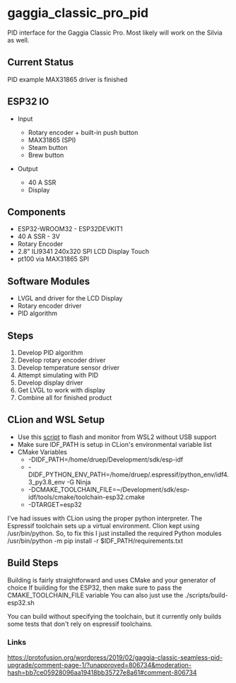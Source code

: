 # gaggia_classic_pro_pid
PID interface for the Gaggia Classic Pro. Most likely will work on the Silvia as well.


## Current Status
PID example
MAX31865 driver is finished

## ESP32 IO
* Input
  * Rotary encoder + built-in push button
  * MAX31865 (SPI)
  * Steam button
  * Brew button
  
* Output
  * 40 A SSR
  * Display

## Components
* ESP32-WROOM32 - ESP32DEVKIT1
* 40 A SSR - 3V 
* Rotary Encoder
* 2.8" ILI9341 240x320 SPI LCD Display Touch
* pt100 via MAX31865 SPI

## Software Modules
* LVGL and driver for the LCD Display
* Rotary encoder driver
* PID algorithm

## Steps
1) Develop PID algorithm
2) Develop rotary encoder driver
3) Develop temperature sensor driver
4) Attempt simulating with PID
5) Develop display driver
6) Get LVGL to work with display
7) Combine all for finished product

## CLion and WSL Setup
* Use this [script](https://github.com/abobija/idfx) to flash and monitor from WSL2 without USB support
* Make sure IDF_PATH is setup in CLion's environmental variable list
* CMake Variables
  * -DIDF_PATH=/home/druep/Development/sdk/esp-idf  
  * -DIDF_PYTHON_ENV_PATH=/home/druep/.espressif/python_env/idf4.3_py3.8_env -G Ninja 
  * -DCMAKE_TOOLCHAIN_FILE=~/Development/sdk/esp-idf/tools/cmake/toolchain-esp32.cmake 
  * -DTARGET=esp32
  
I've had issues with CLion using the proper python interpreter. The Espressif toolchain sets up a virtual environment.
Clion kept using /usr/bin/python. So, to fix this I just installed the required Python modules
  /usr/bin/python -m pip install -r $IDF_PATH/requirements.txt
  
## Build Steps
Building is fairly straightforward and uses CMake and your generator of choice
If building for the ESP32, then make sure to pass the CMAKE_TOOLCHAIN_FILE variable
You can also just use the ./scripts/build-esp32.sh

You can build without specifying the toolchain, but it currently only builds some
tests that don't rely on espressif toolchains.

### Links
https://protofusion.org/wordpress/2019/02/gaggia-classic-seamless-pid-upgrade/comment-page-1/?unapproved=806734&moderation-hash=bb7ce05928096aa19418bb35727e8a61#comment-806734